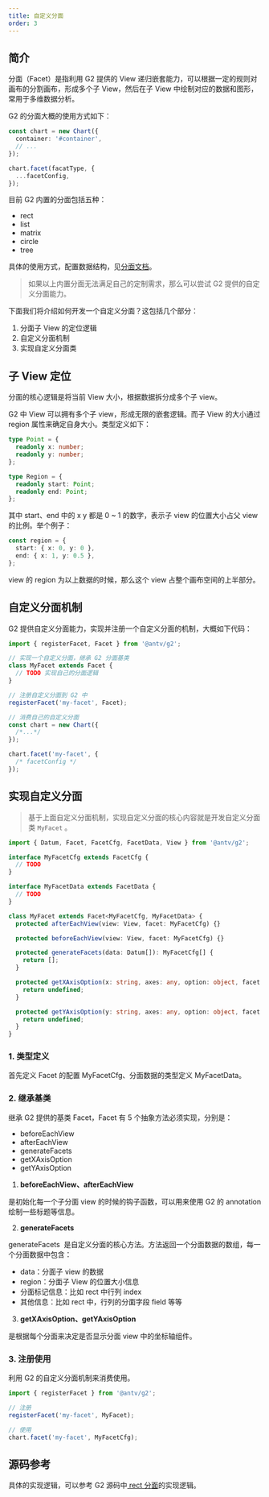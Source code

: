 ```yaml
---
title: 自定义分面
order: 3
---
```


## 简介

分面（Facet）是指利用 G2 提供的 View 递归嵌套能力，可以根据一定的规则对画布的分割画布，形成多个子 View，然后在子 View 中绘制对应的数据和图形，常用于多维数据分析。

G2 的分面大概的使用方式如下：

```typescript
const chart = new Chart({
  container: '#container',
  // ...
});

chart.facet(facatType, {
  ...facetConfig,
});
```

目前 G2 内置的分面包括五种：

- rect
- list
- matrix
- circle
- tree

具体的使用方式，配置数据结构，见[分面文档](https://www.yuque.com/antv/g2-v4-docs/facet)。

> 如果以上内置分面无法满足自己的定制需求，那么可以尝试 G2 提供的自定义分面能力。

下面我们将介绍如何开发一个自定义分面？这包括几个部分：

1. 分面子 View 的定位逻辑
1. 自定义分面机制
1. 实现自定义分面类

## 子 View 定位

分面的核心逻辑是将当前 View 大小，根据数据拆分成多个子 view。

G2 中 View 可以拥有多个子 view，形成无限的嵌套逻辑。而子 View 的大小通过 region 属性来确定自身大小。类型定义如下：

```typescript
type Point = {
  readonly x: number;
  readonly y: number;
};

type Region = {
  readonly start: Point;
  readonly end: Point;
};
```

其中 start、end 中的 x y 都是 0 ~ 1 的数字，表示子 view 的位置大小占父 view 的比例。举个例子：

```typescript
const region = {
  start: { x: 0, y: 0 },
  end: { x: 1, y: 0.5 },
};
```

view 的 region 为以上数据的时候，那么这个 view 占整个画布空间的上半部分。

## 自定义分面机制

G2 提供自定义分面能力，实现并注册一个自定义分面的机制，大概如下代码：

```typescript
import { registerFacet, Facet } from '@antv/g2';

// 实现一个自定义分面，继承 G2 分面基类
class MyFacet extends Facet {
  // TODO 实现自己的分面逻辑
}

// 注册自定义分面到 G2 中
registerFacet('my-facet', Facet);

// 消费自己的自定义分面
const chart = new Chart({
  /*...*/
});

chart.facet('my-facet', {
  /* facetConfig */
});
```

## 实现自定义分面

> 基于上面自定义分面机制，实现自定义分面的核心内容就是开发自定义分面类 `MyFacet` 。

```typescript
import { Datum, Facet, FacetCfg, FacetData, View } from '@antv/g2';

interface MyFacetCfg extends FacetCfg {
  // TODO
}

interface MyFacetData extends FacetData {
  // TODO
}

class MyFacet extends Facet<MyFacetCfg, MyFacetData> {
  protected afterEachView(view: View, facet: MyFacetCfg) {}

  protected beforeEachView(view: View, facet: MyFacetCfg) {}

  protected generateFacets(data: Datum[]): MyFacetCfg[] {
    return [];
  }

  protected getXAxisOption(x: string, axes: any, option: object, facet: MyFacetCfg): object {
    return undefined;
  }

  protected getYAxisOption(y: string, axes: any, option: object, facet: MyFacetCfg): object {
    return undefined;
  }
}
```

### 1. 类型定义

首先定义 Facet 的配置 MyFacetCfg、分面数据的类型定义 MyFacetData。

### 2. 继承基类

继承 G2 提供的基类 Facet，Facet 有 5 个抽象方法必须实现，分别是：

- beforeEachView
- afterEachView
- generateFacets
- getXAxisOption
- getYAxisOption

1. **beforeEachView、afterEachView**

是初始化每一个子分面 view 的时候的钩子函数，可以用来使用 G2 的 annotation 绘制一些标题等信息。

2. **generateFacets**

generateFacets  是自定义分面的核心方法。方法返回一个分面数据的数组，每一个分面数据中包含：

- data：分面子 view 的数据
- region：分面子 View 的位置大小信息
- 分面标记信息：比如 rect 中行列 index
- 其他信息：比如 rect 中，行列的分面字段 field 等等

3. **getXAxisOption、getYAxisOption**

是根据每个分面来决定是否显示分面 view 中的坐标轴组件。

### 3. 注册使用

利用 G2 的自定义分面机制来消费使用。

```typescript
import { registerFacet } from '@antv/g2';

// 注册
registerFacet('my-facet', MyFacet);

// 使用
chart.facet('my-facet', MyFacetCfg);
```

## 源码参考

具体的实现逻辑，可以参考 G2 源码中[ rect 分面](https://github.com/antvis/G2/blob/master/src/facet/rect.ts)的实现逻辑。
